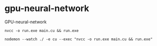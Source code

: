 # gpu-neural-network
GPU-neural-network



```shell
nvcc -o run.exe main.cu && run.exe
```


```shell
nodemon --watch ./ -e cu --exec "nvcc -o run.exe main.cu && run.exe"
```